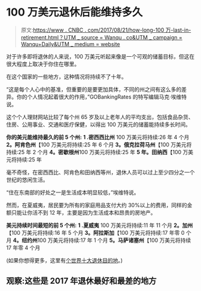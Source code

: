 # 100 万美元退休后能维持多久

> 原文:[https://www . CNBC . com/2017/08/21/how-long-100 万-last-in-retirement.html？UTM _ source = Wanqu . co&UTM _ campaign = Wanqu+Daily&UTM _ medium = website](https://www.cnbc.com/2017/08/21/how-long-1-million-will-last-in-retirement.html?utm_source=wanqu.co&utm_campaign=Wanqu+Daily&utm_medium=website)

 对于许多即将退休的人来说，100 万美元听起来像是一个可观的储蓄目标，但这在很大程度上取决于你住在哪里。

在这个国家的一些地方，这种情况将持续不了十年。

“这是每个人心中的基准，但重要的是要更加具体，不同的州之间有这么多的差异。你的个人情况起着很大的作用，”GOBankingRates 的特写编辑马克·埃维特说。

这个个人理财网站比较了每个州 65 岁及以上老年人的平均支出，包括食品杂货、住房、公用事业、交通和医疗保健，以得出 100 万美元的储蓄能持续多长时间。

**你的美元能维持最久的前 5 个州:** **1 .密西西比州**
100 万美元将持续:26 年 4 个月
**2。阿肯色州**【100 万美元将持续:25 年 6 个月
**3。俄克拉荷马州**【100 万美元将持续:25 年 2 个月
**4。密歇根州**100 万美元将持续:25 年
**5 年。田纳西**【100 万美元将持续:25 年

毫不奇怪，在密西西比、阿肯色和田纳西等州，退休人员可以过上至少四分之一个世纪的悠闲生活。

“住在东南部的好处之一是生活成本明显较低，”埃维特说。

然而，在夏威夷，居民要为所有的家庭用品支付大约 30%以上的费用，同样的金额只能让你活不到 12 年，主要是因为生活成本和昂贵的房地产。

**美元持续时间最短的前 5 个州:** **1 .夏威夷**
100 万美元将持续:11 年 11 个月
**2。加州**【100 万美元将持续:16 年 5 个月
**3。阿拉斯加**【100 万美元将持续:17 年零 0 个月
**4。纽约州**100 万美元将持续:17 年 1 个月
**5。马萨诸塞州**【100 万美元将持续 17 年零 4 个月

(如果你想得更多，这里有[个世界十大退休目的地](https://www.cnbc.com/2017/01/03/the-worlds-best-places-to-retire-in-2017-commentary.html)。)

## 观察:这些是 2017 年退休最好和最差的地方